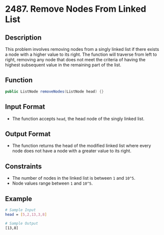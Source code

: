 # 2487. Remove Nodes From Linked List

## Description

This problem involves removing nodes from a singly linked list if there exists a node with a higher value to its right. The function will traverse from left to right, removing any node that does not meet the criteria of having the highest subsequent value in the remaining part of the list.

## Function

```java
public ListNode removeNodes(ListNode head) {}
```

## Input Format

- The function accepts `head`, the head node of the singly linked list.

## Output Format

- The function returns the head of the modified linked list where every node does not have a node with a greater value to its right.

## Constraints

- The number of nodes in the linked list is between `1` and `10^5`.
- Node values range between `1` and `10^5`.

## Example

```bash
# Sample Input
head = [5,2,13,3,8]

# Sample Output
[13,8]
```
